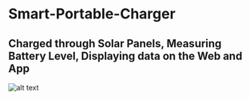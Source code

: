 # Smart-Portable-Charger 
## Charged through Solar Panels, Measuring Battery Level, Displaying data on the Web and App

![alt text](https://github.com/[claudia-000]/[Smart-Portable-Charger]/blob/[main]/Poster_Smart_Portable_Charger.png?raw=true)


